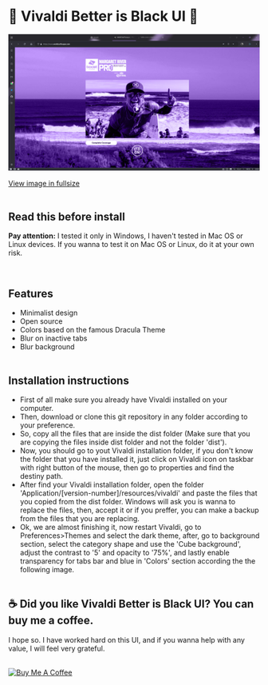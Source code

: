 # 🖤 Vivaldi Better is Black UI 🖤

![Preview](https://raw.githubusercontent.com/felipeprado/vivaldi-black-is-better-ui/master/images/preview.jpg)

[View image in fullsize](https://raw.githubusercontent.com/felipeprado/vivaldi-black-is-better-ui/master/images/preview.jpg)
<br/><br/>

## Read this before install

<p><strong>Pay attention:</strong> I tested it only in Windows, I haven't tested in Mac OS or Linux devices. If you wanna to test it on Mac OS or Linux, do it at your own risk.</p>
<br/>

## Features

-   Minimalist design
-   Open source
-   Colors based on the famous Dracula Theme
-   Blur on inactive tabs
-   Blur background
    <br/><br/>

## Installation instructions

-   First of all make sure you already have Vivaldi installed on your computer.
-   Then, download or clone this git repository in any folder according to your preference.
-   So, copy all the files that are inside the dist folder (Make sure that you are copying the files inside dist folder and not the folder 'dist').
-   Now, you should go to yout Vivaldi installation folder, if you don't know the folder that you have installed it, just click on Vivaldi icon on taskbar with right button of the mouse, then go to properties and find the destiny path.
-   After find your Vivaldi installation folder, open the folder 'Application/[version-number]/resources/vivaldi' and paste the files that you copied from the dist folder. Windows will ask you is wanna to replace the files, then, accept it or if you preffer, you can make a backup from the files that you are replacing.
-   Ok, we are almost finishing it, now restart Vivaldi, go to Preferences>Themes and select the dark theme, after, go to background section, select the category shape and use the 'Cube background', adjust the contrast to '5' and opacity to '75%', and lastly enable transparency for tabs bar and blue in 'Colors' section according the the following image.
    <br/><br/>

## ☕ Did you like Vivaldi Better is Black UI? You can buy me a coffee.

<p>I hope so. I have worked hard on this UI, and if you wanna help with any value, I will feel very grateful.</p>
<br/>
<a href="https://www.buymeacoffee.com/felipeprado" target="_blank"><img src="https://cdn.buymeacoffee.com/buttons/default-orange.png" alt="Buy Me A Coffee" height="41" width="174"></a>
